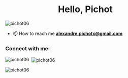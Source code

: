<h1 align="center">Hello, Pichot</h1>

<p align="left"> <img src="https://komarev.com/ghpvc/?username=pichot06&label=Profile%20views&color=0e75b6&style=flat" alt="pichot06" /> </p>

- 📫 How to reach me **alexandre.pichotx@gmail.com**

<h3 align="left">Connect with me:</h3>
<p align="left">
</p>

<p><img align="left" src="https://github-readme-stats.vercel.app/api/top-langs?username=pichot06&show_icons=true&locale=en&layout=compact" alt="pichot06" /></p>

<p>&nbsp;<img align="center" src="https://github-readme-stats.vercel.app/api?username=pichot06&show_icons=true&locale=en" alt="pichot06" /></p>

<p><img align="center" src="https://github-readme-streak-stats.herokuapp.com/?user=pichot06&" alt="pichot06" /></p>
